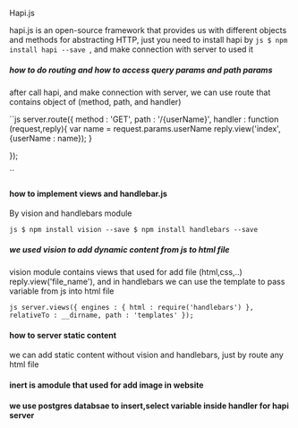 Hapi.js

hapi.js is an open-source framework that provides us with different objects and methods for abstracting HTTP, just you need to install hapi by ``js $ npm install hapi --save ``, and make connection with server to used it


##### how to do routing and how to access query params and path params
 after call hapi, and make connection with server, we can use route that contains object of (method, path, and handler)
 
 ``js
 server.route({
  method : 'GET',
  path : '/{userName}',
   handler : function (request,reply){
    var name = request.params.userName
   reply.view('index', {userName : name});
  }

});

 ``


#### how to implement views and handlebar.js

By vision and handlebars module

``js $ npm install vision --save
$ npm install handlebars --save
``
##### we used vision to add dynamic content from js to html file

vision module contains views that used for add file (html,css,..) reply.view('file_name'), and in handlebars we can use the template to pass variable from js into html file

``js
server.views({
   engines : {
     html : require('handlebars')
   },
   relativeTo : __dirname,
     path : 'templates'
   });
``

####  how to server static content
we can add static content without vision and handlebars, just by route any html file

#### inert is amodule that used for add image in website

#### we use postgres databsae to insert,select variable inside handler for hapi server
